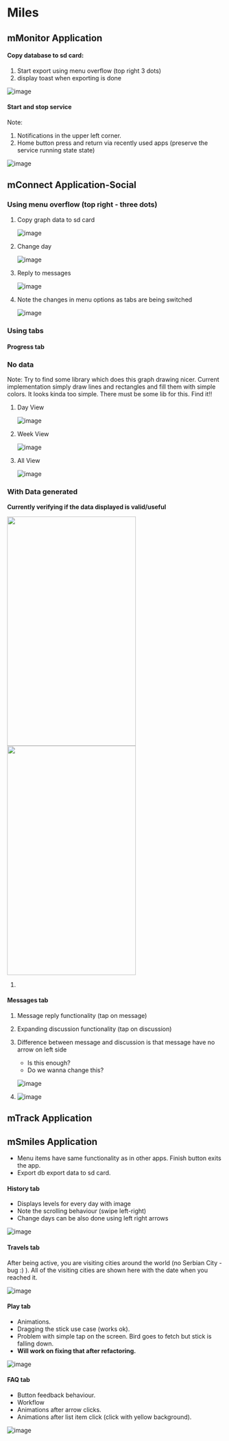 # Miles

## mMonitor Application

#### Copy database to sd card:

1. Start export using menu overflow (top right 3 dots)
1. display toast when exporting is done

![image](mMonitor/exportDB.gif)

#### Start and stop service

Note:

1. Notifications in the upper left corner.
1. Home button press and return via recently used apps
(preserve the service running state state)

![image](mMonitor/startStopService.gif)

## mConnect Application-Social

### Using menu overflow (top right - three dots)

1. Copy graph data to sd card

    ![image](mConnect-Social/_menu/menu_copy_graph_db.gif)
1. Change day

    ![image](mConnect-Social/_menu/menu_change_day.gif)
1. Reply to messages

    ![image](mConnect-Social/_menu/menu_create_discussion.gif)
1. Note the changes in menu options as tabs are being switched

    ![image](mConnect-Social/_menu/menu_tab_changes.gif)

### Using tabs

#### Progress tab

### No data

Note: Try to find some library which does this graph drawing nicer. Current
implementation simply draw lines and rectangles and fill them with simple colors.
It looks kinda too simple. There must be some lib for this. Find it!!

1. Day View

    ![image](mConnect-Social/_tabs/day.gif)
1. Week View

    ![image](mConnect-Social/_tabs/week.gif)
1. All View

    ![image](mConnect-Social/_tabs/all.gif)

### With Data generated

**Currently verifying if the data displayed is valid/useful**

<img src="mConnect-Social/with_data_week.png" width="300" height="534">

<img src="mConnect-Social/with_data_all.png" width="300" height="534">

1.

#### Messages tab

1. Message reply functionality (tap on message)
1. Expanding discussion functionality (tap on discussion)
1. Difference between message and discussion is that message have no arrow on left side
    * Is this enough?
    * Do we wanna change this?

    ![image](mConnect-Social/_tabs/message_reply.gif)

1.
    ![image](mConnect-Social/_tabs/faq_tab_navigating_animations.gif)



## mTrack Application



## mSmiles Application

* Menu items have same functionality as in other apps. Finish button exits the app.
* Export db export data to sd card.

#### History tab

* Displays levels for every day with image
* Note the scrolling behaviour (swipe left-right)
* Change days can be also done using left right arrows

![image](mSmiles-Affect/smiles_history.gif)

#### Travels tab

After being active, you are visiting cities around the world (no Serbian City - bug :) ).
All of the visiting cities are shown here with the date when you reached it.


![image](mSmiles-Affect/smiles_travels.gif)

#### Play tab

* Animations.
* Dragging the stick use case (works ok).
* Problem with simple tap on the screen. Bird goes to fetch but stick is falling down.
* **Will work on fixing that after refactoring.**


![image](mSmiles-Affect/smiles_play.gif)

#### FAQ tab

* Button feedback behaviour.
* Workflow
* Animations after arrow clicks.
* Animations after list item click (click with yellow background).

![image](mSmiles-Affect/smiles_faq.gif)